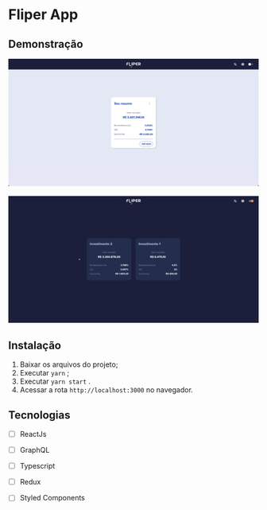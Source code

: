 # Fliper App


## Demonstração
<img src="./public/demo1.png" alt="Exemplo">
<br />
<br />
<img src="./public/demo2.png" alt="Exemplo">

## Instalação

1. Baixar os arquivos do projeto;
2. Executar  ```yarn``` ;
3. Executar  ```yarn start``` .
4. Acessar a rota ```http://localhost:3000``` no navegador.
## Tecnologias
* [ ] ReactJs
* [ ] GraphQL
* [ ] Typescript
* [ ] Redux
* [ ] Styled Components

